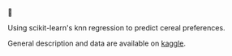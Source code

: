 🥣

Using scikit-learn's knn regression to predict cereal preferences.

General description and data are available on [kaggle](https://www.kaggle.com/crawford/80-cereals).
